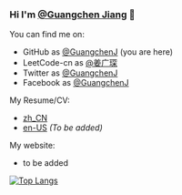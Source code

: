 ### Hi I'm [@Guangchen Jiang](https://github.com/GuangchenJ) 👋

You can find me on:

* GitHub as [@GuangchenJ](https://github.com/GuangchenJ) (you are here)
* LeetCode-cn as [@姜广琛](https://leetcode-cn.com/u/jiang-guang-chen/)
* Twitter as [@GuangchenJ](https://twitter.com/GuangchenJ)
* Facebook as [@GuangchenJ](https://www.facebook.com/GuangchenJ)

My Resume/CV:

* [zh_CN](https://lc-resume.oss-cn-hangzhou.aliyuncs.com/1632538169-iNCzkM-JiangG_CV.pdf)
* [en-US]() *(To be added)*

My website: 
* to be added

[![Top Langs](https://github-readme-stats.vercel.app/api/top-langs/?username=GuangchenJ&layout=compact)](https://github.com/GuangchenJ)


<!--
**GuangchenJ/GuangchenJ** is a ✨ _special_ ✨ repository because its `README.md` (this file) appears on your GitHub profile.
Here are some ideas to get you started:
- 🔭 I’m currently working on ...
- 🌱 I’m currently learning ...
- 👯 I’m looking to collaborate on ...
- 🤔 I’m looking for help with ...
- 💬 Ask me about ...
- 📫 How to reach me: ...
- 😄 Pronouns: ...
- ⚡ Fun fact: ...
![info](https://github-readme-stats.vercel.app/api?username=GuangchenJ&show_icons=true&count_private=true&hide=prs&theme=vue)
-->
